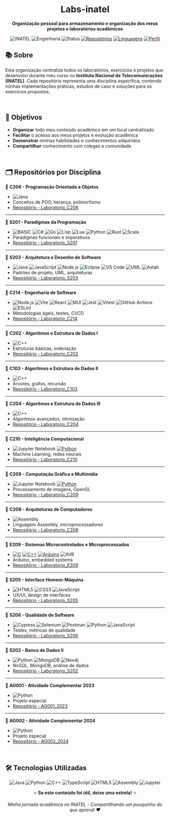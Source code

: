 <div align="center">
  
# Labs-inatel
  
**Organização pessoal para armazenamento e organização dos meus projetos e laboratórios acadêmicos**

![INATEL](https://img.shields.io/badge/INATEL-Estudante-blue?style=flat&logo=graduation-cap&logoColor=white)
![Engenharia](https://img.shields.io/badge/Curso-Engenharia-green?style=flat&logo=engineering&logoColor=white)
![Status](https://img.shields.io/badge/Status-Em%20Andamento-yellow?style=flat&logo=clock&logoColor=white)
[![Repositórios](https://img.shields.io/badge/Repositórios-15+-informational?style=flat&logo=github)](https://github.com/labs-inatel)
[![Linguagens](https://img.shields.io/badge/Linguagens-7+-success?style=flat&logo=code)](https://github.com/labs-inatel)
[![Perfil](https://img.shields.io/badge/Meu%20Perfil-GitHub-black?style=flat&logo=github)](link-do-seu-perfil)

</div>

## 📚 Sobre

Esta organização centraliza todos os laboratórios, exercícios e projetos que desenvolvi durante meu curso no **Instituto Nacional de Telecomunicações (INATEL)**. 
Cada repositório representa uma disciplina específica, contendo minhas implementações práticas, estudos de caso e soluções para os exercícios propostos.

</br>

## 🌱 Objetivos

- **Organizar** todo meu conteúdo acadêmico em um local centralizado
- **Facilitar** o acesso aos meus projetos e evolução acadêmica
- **Demonstrar** minhas habilidades e conhecimentos adquiridos
- **Compartilhar** conhecimento com colegas e comunidade

</br>

## 🗂️ Repositórios por Disciplina

🔸 **C206 - Programação Orientada a Objetos**
- ![Java](https://img.shields.io/badge/Java-ED8B00?style=flat&logo=openjdk&logoColor=white) 
- Conceitos de POO, herança, polimorfismo
- [Repositório - Laboratorio_C206](https://github.com/labs-inatel/Laboratorio_C206)

---

🔸 **S201 - Paradigmas da Programação**
- ![BASIC](https://img.shields.io/badge/BASIC-8A2BE2?style=flat&logo=BASIC&logoColor=white) ![C#](https://img.shields.io/badge/C%23-239120?style=flat&logo=c-sharp&logoColor=white) ![Go](https://img.shields.io/badge/Go-00ADD8?style=flat&logo=go&logoColor=white) ![Lisp](https://img.shields.io/badge/Lisp-3FB68B?style=flat&logo=lisp&logoColor=white) ![Lua](https://img.shields.io/badge/Lua-2C2D72?style=flat&logo=lua&logoColor=white) ![Python](https://img.shields.io/badge/Python-3776AB?style=flat&logo=python&logoColor=white) ![Rust](https://img.shields.io/badge/Rust-000000?style=flat&logo=rust&logoColor=white) ![Scala](https://img.shields.io/badge/Scala-DC322F?style=flat&logo=scala&logoColor=white)  
- Paradigmas funcionais e imperativos
- [Repositório - Laboratorio_S201](https://github.com/labs-inatel/Laboratorio_S201)

---

🔸 **S203 - Arquitetura e Desenho de Software**
- ![Java](https://img.shields.io/badge/Java-ED8B00?style=flat&logo=openjdk&logoColor=white) ![JavaScript](https://img.shields.io/badge/JavaScript-F7DF1E?style=flat&logo=javascript&logoColor=black) ![Node.js](https://img.shields.io/badge/Node.js-43853D?style=flat&logo=node.js&logoColor=white) ![Eclipse](https://img.shields.io/badge/Eclipse-FE7A16?style=flat&logo=eclipse&logoColor=white) ![VS Code](https://img.shields.io/badge/VS_Code-0078D4?style=flat&logo=visual-studio-code&logoColor=white) ![UML](https://img.shields.io/badge/UML-19A2B8?style=flat&logo=uml&logoColor=white) ![Astah](https://img.shields.io/badge/Astah-FF6B35?style=flat&logo=astah&logoColor=white)  
- Padrões de projeto, UML, arquiteturas
- [Repositório - Laboratorio_S203](https://github.com/labs-inatel/Laboratorio_S203)

---

🔸 **C214 - Engenharia de Software**
- ![Node.js](https://img.shields.io/badge/Node.js-43853D?style=flat&logo=node.js&logoColor=white) ![Vite](https://img.shields.io/badge/Vite-646CFF?style=flat&logo=vite&logoColor=white) ![React](https://img.shields.io/badge/React-2023+-61DAFB?style=flat&logo=react&logoColor=white) ![MUI](https://img.shields.io/badge/MUI-007FFF?style=flat&logo=mui&logoColor=white) ![Jest](https://img.shields.io/badge/Jest-C21325?style=flat&logo=jest&logoColor=white) ![Vitest](https://img.shields.io/badge/Vitest-6E9F18?style=flat&logo=vitest&logoColor=white) ![GitHub Actions](https://img.shields.io/badge/GitHub_Actions-2088FF?style=flat&logo=githubactions&logoColor=white) ![ESLint](https://img.shields.io/badge/ESLint-4B32C3?style=flat&logo=eslint&logoColor=white)  
- Metodologias ágeis, testes, CI/CD
- [Repositório - Laboratorio_C214](https://github.com/labs-inatel/Laboratorio_C214)

---

🔸 **C202 - Algoritmos e Estrutura de Dados I**
- ![C++](https://img.shields.io/badge/C++-00599C?style=flat&logo=cplusplus&logoColor=white)
- Estruturas básicas, ordenação
- [Repositório - Laboratorio_C202](https://github.com/labs-inatel/Laboratorio_C202)

---

🔸 **C103 - Algoritmos e Estrutura de Dados II**
- ![C++](https://img.shields.io/badge/C++-00599C?style=flat&logo=cplusplus&logoColor=white)
- Árvores, grafos, recursão
- [Repositório - Laboratorio_C103](https://github.com/labs-inatel/Laboratorio_C103)

---

🔸 **C204 - Algoritmos e Estrutura de Dados III**
- ![C++](https://img.shields.io/badge/C++-00599C?style=flat&logo=cplusplus&logoColor=white)
- Algoritmos avançados, otimização
- [Repositório - Laboratorio_C204](https://github.com/labs-inatel/Laboratorio_C204)

---

🔸 **C210 - Inteligência Computacional**
- ![Jupyter Notebook](https://img.shields.io/badge/Jupyter-F37626?style=flat&logo=jupyter&logoColor=white) [![Python](https://img.shields.io/badge/Python-3776AB?style=flat&logo=python&logoColor=white)](https://www.python.org/)
- Machine Learning, redes neurais
- [Repositório - Laboratorio_C210](https://github.com/labs-inatel/Laboratorio_C210)

---

🔸 **C209 - Computação Gráfica e Multimídia**
- ![Jupyter Notebook](https://img.shields.io/badge/Jupyter-F37626?style=flat&logo=jupyter&logoColor=white) [![Python](https://img.shields.io/badge/Python-3776AB?style=flat&logo=python&logoColor=white)](https://www.python.org/)
- Processamento de imagens, OpenGL
- [Repositório - Laboratorio_C209](https://github.com/labs-inatel/Laboratorio_C209)

---

🔸 **C208 - Arquiteturas de Computadores**
- ![Assembly](https://img.shields.io/badge/Assembly-525252?style=flat&logo=assemblyscript&logoColor=white)
- Linguagem Assembly, microprocessadores
- [Repositório - Laboratorio_C208](https://github.com/labs-inatel/Laboratorio_C208)

---

🔸 **E209 - Sistemas Microcontrolados e Microprocessados**
- [![C](https://img.shields.io/badge/C-00599C?style=flat&logo=c&logoColor=white)](https://www.learn-c.org/)
[![C++](https://img.shields.io/badge/C++-00599C?style=flat&logo=c%2B%2B&logoColor=white)](https://cplusplus.com/)
[![Arduino](https://img.shields.io/badge/Arduino-00979D?style=flat&logo=Arduino&logoColor=white)](https://www.arduino.cc/)
![AVR](https://img.shields.io/badge/AVR-Microcontroller-red?style=flat)  
- Arduino, embedded systems
- [Repositório - Laboratorio_E209](https://github.com/labs-inatel/Laboratorio_E209)

---

🔸 **S205 - Interface Homem-Máquina**
- ![HTML5](https://img.shields.io/badge/html5-E34F26?logo=html5&logoColor=white)
![CSS3](https://img.shields.io/badge/css3-1572B6?logo=css3&logoColor=white)
![JavaScript](https://img.shields.io/badge/JavaScript-F7DF1E?logo=javascript&logoColor=black)
- UX/UI, design de interfaces
- [Repositório - Laboratorio_S205](https://github.com/labs-inatel/Laboratorio_S205)

---

🔸 **S206 - Qualidade de Software**
- ![Cypress](https://img.shields.io/badge/Cypress-6e5494?logo=cypress&logoColor=white) ![Selenium](https://img.shields.io/badge/Selenium-43B02A?logo=selenium&logoColor=white) ![Postman](https://img.shields.io/badge/Postman-FF6C37?logo=postman&logoColor=white) ![Python](https://img.shields.io/badge/Python-3776AB?logo=python&logoColor=white) ![JavaScript](https://img.shields.io/badge/JavaScript-F7DF1E?logo=javascript&logoColor=black)
- Testes, métricas de qualidade
- [Repositório - Laboratorio_S206](https://github.com/labs-inatel/Laboratorio_S206)

---

🔸 **S202 - Banco de Dados II**
- ![Python](https://img.shields.io/badge/Python-3776AB?style=flat&logo=python&logoColor=white) ![MongoDB](https://img.shields.io/badge/MongoDB-green?style=flat&logo=mongodb&logoColor=white) ![Neo4j](https://img.shields.io/badge/Neo4j-red?style=flat&logo=neo4j&logoColor=white) 
- NoSQL, MongoDB, análise de dados
- [Repositório - Laboratorio_S202](https://github.com/labs-inatel/Laboratorio_S202)

---

🔸 **AG001 - Atividade Complementar 2023**
- ![Python](https://img.shields.io/badge/Python-3776AB?style=flat&logo=python&logoColor=white)
- Projeto especial
- [Repositório - AG001_2023](https://github.com/labs-inatel/AG001_2023)

---

🔸 **AG002 - Atividade Complementar 2024**
- ![Python](https://img.shields.io/badge/Python-3776AB?style=flat&logo=python&logoColor=white)
- Projeto especial
- [Repositório - AG002_2024](https://github.com/labs-inatel/AG002_2024)

</br>

## 🛠️ Tecnologias Utilizadas

<div align="center">

![Java](https://img.shields.io/badge/Java-ED8B00?style=for-the-badge&logo=java&logoColor=white)
![Python](https://img.shields.io/badge/Python-3776AB?style=for-the-badge&logo=python&logoColor=white)
![C++](https://img.shields.io/badge/C++-00599C?style=for-the-badge&logo=cplusplus&logoColor=white)
![TypeScript](https://img.shields.io/badge/TypeScript-007ACC?style=for-the-badge&logo=typescript&logoColor=white)
![HTML5](https://img.shields.io/badge/HTML5-E34F26?style=for-the-badge&logo=html5&logoColor=white)
![Assembly](https://img.shields.io/badge/Assembly-525252?style=for-the-badge&logo=assemblyscript&logoColor=white)
![Jupyter](https://img.shields.io/badge/Jupyter-F37626?style=for-the-badge&logo=jupyter&logoColor=white)

</div>

<div align="center">

⭐ **Se este conteúdo foi útil, deixe uma estrela!** ⭐

*Minha jornada acadêmica no INATEL - Compartilhando um pouquinho do que aprendi ❤️*

</div>
